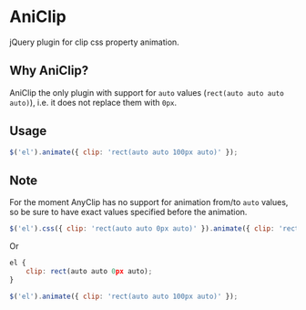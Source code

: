 # AniClip

jQuery plugin for clip css property animation.

## Why AniClip?

AniClip the only plugin with support for ```auto``` values (```rect(auto auto auto auto)```), i.e. it does not replace them with ```0px```.

## Usage

```javascript
$('el').animate({ clip: 'rect(auto auto 100px auto)' });
```

## Note

For the moment AnyClip has no support for animation from/to ```auto``` values, so be sure to have exact values specified before the animation.

```javascript
$('el').css({ clip: 'rect(auto auto 0px auto)' }).animate({ clip: 'rect(auto auto 100px auto)' });
```

Or

```javascript
el {
    clip: rect(auto auto 0px auto);
}
```

```javascript
$('el').animate({ clip: 'rect(auto auto 100px auto)' });
```